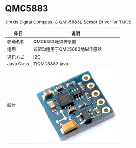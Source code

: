 # QMC5883
3-Axis Digital Compass IC QMC5883L Sensor Driver for TiJOS

| 条目         | 说明                            |
| ---------- | ----------------------------- |
| 驱动名称       | QMC5883地磁传感器                  |
| 适用         | 该驱动适用于QMC5883地磁传感器            |
| 通讯方式       | I2C                           |
| Java Class | TiQMC5883.java                |
| 图片         | ![qmc5883](./img/qmc5883.png) |
